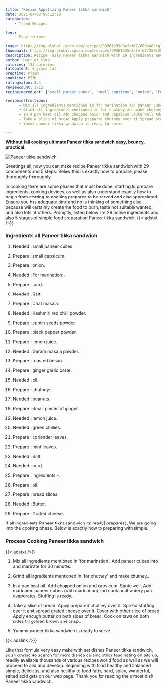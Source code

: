 ```yaml
---
title: "Recipe Appetizing Paneer tikka sandwich"
date: 2021-03-08 08:12:10
categories:
    - Trend Recipes
    
tags:
    - Easy recipes

image: https://img-global.cpcdn.com/recipes/99361e35e8afefd7/680x482cq70/paneer-tikka-sandwich-recipe-main-photo.jpg
thumbnail: https://img-global.cpcdn.com/recipes/99361e35e8afefd7/350x250cq70/paneer-tikka-sandwich-recipe-main-photo.jpg
description: Recipe Tasty Paneer tikka sandwich with 29 ingredients and 5 stages of easy cooking.
author: Harriet Sims
calories: 134 calories
fatContent: 6 grams fat
preptime: PT32M
cooktime: PT2H
ratingvalue: 4.4
reviewcount: 1712
recipeingredient: ["small paneer cubes", "small capsicum", "onion", "For marination", "curd", "Salt", "Chat masala", "Kashmiri red chilli powder", "cumin seeds powder", "black pepper powder", "lemon juice", "Garam masala powder", "roasted besan", "ginger garlic paste", "oil", "chutney", "peanuts", "Small pieces of ginger", "lemon juice", "green chillies", "coriander leaves", "mint leaves", "Salt", "curd", "ingredients", "oil", "bread slices", "Butter", "Grated cheese"]

recipeinstructions: 
      - Mix all ingredients mentioned in for marination Add paneer cubes into and marinate for 30 minutes 
      - Grind all ingredients mentioned in for chutney and make chutney 
      - In a pan heat oil Add chopped onion and capsicum Saute well Add marinated paneer cubes with marination and cook until watery part evaporates Stuffing is ready 
      - Take a slice of bread Apply prepared chutney over it Spread stuffing over it and spread grated cheese over it Cover with other slice of bread Apply enough butter on both sides of bread Cook on tawa on both sides till golden brown and crisp 
      - Yummy paneer tikka sandwich is ready to serve

---
```




**Without fail cooking ultimate Paneer tikka sandwich easy, bouncy, practical**. 


![Paneer tikka sandwich](https://img-global.cpcdn.com/recipes/99361e35e8afefd7/680x482cq70/paneer-tikka-sandwich-recipe-main-photo.jpg "Paneer tikka sandwich")




Greetings all, now you can make recipe Paneer tikka sandwich with 29 components and 5 steps. Below this is exactly how to prepare, please thoroughly thoroughly.

In cooking there are some phases that must be done, starting to prepare ingredients, cooking devices, as well as also understand exactly how to begin from starting to cooking prepares to be served and also appreciated. Ensure you has adequate time and no is thinking of something else, because will certainly create the food to burn, taste not suitable wanted, and also lots of others. Promptly, listed below are 29 active ingredients and also 5 stages of simple food preparation Paneer tikka sandwich.
{{< adstxt />}}

### Ingredients all Paneer tikka sandwich


1. Needed  : small paneer cubes.

1. Prepare  : small capsicum.

1. Prepare  : onion.

1. Needed  : For marination:-.

1. Prepare  : curd.

1. Needed  : Salt.

1. Prepare  : Chat masala.

1. Needed  : Kashmiri red chilli powder.

1. Prepare  : cumin seeds powder.

1. Prepare  : black pepper powder.

1. Prepare  : lemon juice.

1. Needed  : Garam masala powder.

1. Prepare  : roasted besan.

1. Prepare  : ginger garlic paste.

1. Needed  : oil.

1. Prepare  : chutney:-.

1. Needed  : peanuts.

1. Prepare  : Small pieces of ginger.

1. Needed  : lemon juice.

1. Needed  : green chillies.

1. Prepare  : coriander leaves.

1. Prepare  : mint leaves.

1. Needed  : Salt.

1. Needed  : curd.

1. Prepare  : ingredients:-.

1. Prepare  : oil.

1. Prepare  : bread slices.

1. Needed  : Butter.

1. Prepare  : Grated cheese.



If all ingredients Paneer tikka sandwich its ready| prepares}, We are going into the cooking phase. Below is exactly how to preparing with simple.

### Process Cooking Paneer tikka sandwich

{{< adstxt />}}


1. Mix all ingredients mentioned in &#39;for marination&#39;. Add paneer cubes into and marinate for 30 minutes..



1. Grind all ingredients mentioned in &#39;for chutney&#39; and make chutney..



1. In a pan heat oil. Add chopped onion and capsicum. Saute well. Add marinated paneer cubes (with marination) and cook until watery part evaporates. Stuffing is ready..



1. Take a slice of bread. Apply prepared chutney over it. Spread stuffing over it and spread grated cheese over it. Cover with other slice of bread. Apply enough butter on both sides of bread. Cook on tawa on both sides till golden brown and crisp..



1. Yummy paneer tikka sandwich is ready to serve..





{{< adslink />}}

Like that formula very easy make with set dishes Paneer tikka sandwich, you likewise do search for more dishes cuisine other fascinating on site us, readily available thousands of various recipes world food as well as we will proceed to add and develop. Beginning with food healthy and balanced simple, delicious, and also healthy to food fatty, hard, spicy, wonderful, salted acid gets on our web page. Thank you for reading the utmost dish Paneer tikka sandwich.
